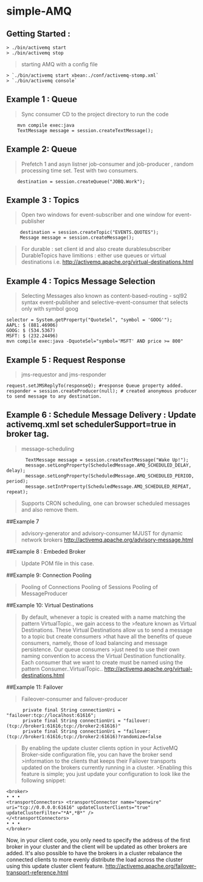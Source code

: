 simple-AMQ
===========

Getting Started :
---------------
```shell
> ./bin/activemq start
> ./bin/activemq stop
```
> starting AMQ with a config file
```shell
> `./bin/activemq start xbean:./conf/activemq-stomp.xml`
> `./bin/activemq console`
```

## Example 1  : Queue
> Sync consumer
> CD to the project directory to run the code
```shell
    mvn compile exec:java
    TextMessage message = session.createTextMessage();
```

## Example 2: Queue
> Prefetch 1 and asyn listner
>job-consumer and job-producer , random processing time set. Test with two consumers.
```shell 
    destination = session.createQueue("JOBQ.Work");
```

## Example 3 : Topics
>Open two windows for event-subscriber and one window for event-publisher
```shell
     destination = session.createTopic("EVENTS.QUOTES");
     Message message = session.createMessage();
```

> For durable : set client id and also create durablesubscriber
> DurableTopics have limitions : either use queues or virtual destinations i.e. 
> http://activemq.apache.org/virtual-destinations.html

## Example 4 : Topics Message Selection
> Selecting Messages also known as content-based-routing - sql92 syntax
> event-publisher and selective-event-consumer that selects only with symbol goog
 ```shell
 selector = System.getProperty("QuoteSel", "symbol = 'GOOG'");
 AAPL: $ (881.46906)
 GOOG: $ (534.5367)
 MSFT: $ (232.24496)
 mvn compile exec:java -DquoteSel="symbol='MSFT' AND price >= 800"
```

## Example 5 : Request Response
>jms-requestor and jms-responder
```shell
request.setJMSReplyTo(responseQ); #response Queue property added.
responder = session.createProducer(null); # created anonymous producer to send message to any destination.
```

## Example 6 :  Schedule Message Delivery : Update activemq.xml set schedulerSupport=true in broker tag.
>message-scheduling
 ```shell
        TextMessage message = session.createTextMessage("Wake Up!");
        message.setLongProperty(ScheduledMessage.AMQ_SCHEDULED_DELAY, delay);
        message.setLongProperty(ScheduledMessage.AMQ_SCHEDULED_PERIOD, period);
        message.setIntProperty(ScheduledMessage.AMQ_SCHEDULED_REPEAT, repeat);
```
>Supports CRON scheduling, one can browser scheduled messages and also remove them.

##Example 7
>advisory-generator and advisory-consumer
>MJUST for dynamic network brokers
>http://activemq.apache.org/advisory-message.html

##Example 8 : Embeded Broker
>Update POM file in this case.

##Example 9: Connection Pooling
>Pooling of Connections
>Pooling of Sessions
>Pooling of MessageProducer

##Example 10: Virtual Destinations
>By default, whenever a topic is created with a name matching the pattern VirtualTopic.<TopicName>, we gain access to the >feature known as Virtual Destinations. These Virtual Destinations allow us to send a message to a topic but create consumers >that have all the benefits of queue consumers, namely, those of load balancing and message persistence. Our queue consumers >just need to use their own naming convention to access the Virtual Destination functionality. Each consumer that we 
>want to create must be named using the pattern Consumer.<Name>.VirtualTopic.<TopicName>.
>http://activemq.apache.org/virtual-destinations.html


##Example 11: Failover
>Faileover-consumer and failover-producer
```shell
      private final String connectionUri = "failover:tcp://localhost:61616";
      private final String connectionUri = "failover:(tcp://broker1:61616;tcp://broker2:61616)"
      private final String connectionUri = "failover:(tcp://broker1:61616;tcp://broker2:61616)?randomize=false
```

>By enabling the update cluster clients option in your ActiveMQ Broker-side configuration file, you can have the broker send >information to the clients that keeps their Failover transports updated on the brokers currently running in a cluster. >Enabling this feature is simple; you just update your configuration to look like the following snippet: 
```shell
<broker> 
• • • 
<transportConnectors> <transportConnector name="openwire" uri="tcp://0.0.0.0:61616" updateClusterClients="true" updateClusterFilter="*A*,*B*" /> 
</<transportConnectors> 
• • • 
</broker> 
```
Now, in your client code, you only need to specify the address of the first broker in your cluster and the client will be updated as other brokers are added. It's also possible to have the brokers in a cluster rebalance the connected clients to more evenly distribute the load across the cluster using this update cluster client feature.
http://activemq.apache.org/failover-transport-reference.html
